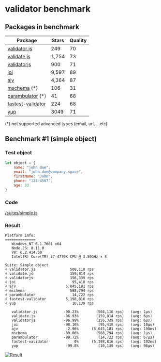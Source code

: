 # validator benchmark

## Packages in benchmark

| Package | Stars | Quality |
| ------- | ----- | ------- |
| [validator.js](https://github.com/guillaumepotier/validator.js) | 249 | 70
| [validate.js](https://github.com/ansman/validate.js) | 1,754 | 73
| [validatorjs](https://github.com/skaterdav85/validatorjs) | 900 | 71
| [joi](https://github.com/hapijs/joi) | 9,597 | 89
| [ajv](https://github.com/epoberezkin/ajv) | 4,364 | 87
| [mschema](https://github.com/mschema/mschema) (*) | 106 | 31
| [parambulator](https://github.com/rjrodger/parambulator) (*) | 41 | 68
| [fastest-validator](https://github.com/icebob/fastest-validator) | 224 | 68
| [yup](https://github.com/jquense/yup) | 3049 | 71

 (*) not supported advanced types (email, url, ...etc)

## Benchmark #1 (simple object)

### Test object
```js
let object = {
    name: "john doe",
    email: "john.doe@company.space",
    firstName: "John",
    phone: "123-4567",
    age: 33
}
```

### Code
[/suites/simple.js](https://github.com/icebob/validator-benchmark/blob/master/suites/simple.js)

### Result

```
Platform info:
==============
   Windows_NT 6.1.7601 x64
   Node.JS: 8.11.0
   V8: 6.2.414.50
   Intel(R) Core(TM) i7-4770K CPU @ 3.50GHz × 8

Suite: Simple object
√ validator.js                508,110 rps
√ validate.js                 159,814 rps
√ validatorjs                 156,339 rps
√ joi                          95,418 rps
√ ajv                       5,045,181 rps
√ mschema                     568,794 rps
√ parambulator                 14,722 rps
√ fastest-validator         5,198,816 rps
√ yup                          10,139 rps

   validator.js            -90.23%        (508,110 rps)   (avg: 1μs)
   validate.js             -96.93%        (159,814 rps)   (avg: 6μs)
   validatorjs             -96.99%        (156,339 rps)   (avg: 6μs)
   joi                     -98.16%         (95,418 rps)   (avg: 10μs)
   ajv                      -2.96%      (5,045,181 rps)   (avg: 198ns)
   mschema                 -89.06%        (568,794 rps)   (avg: 1μs)
   parambulator            -99.72%         (14,722 rps)   (avg: 67μs)
   fastest-validator            0%      (5,198,816 rps)   (avg: 192ns)
   yup                      -99.8%         (10,139 rps)   (avg: 98μs)
```

[![Result](https://user-images.githubusercontent.com/306521/41873673-f8e5a86e-78c5-11e8-8e84-364a11308536.png)](https://cloud.highcharts.com/show/yqowupa)
